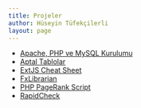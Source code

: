 ```yaml
---
title: Projeler
author: Hüseyin Tüfekçilerli
layout: page
---
```

* [Apache, PHP ve MySQL Kurulumu][1]
* [Aptal Tablolar][2]
* [ExtJS Cheat Sheet][3]
* [FxLibrarian][4]
* [PHP PageRank Script][5]
* [RapidCheck][6]

[1]: /projeler/apache-php-mysql/
[2]: /projeler/aptal-tablolar/
[3]: /projeler/extjs-cheat-sheets/
[4]: /FxLibrarian/
[5]: /projeler/php-pagerank/
[6]: /projeler/RapidCheck/
